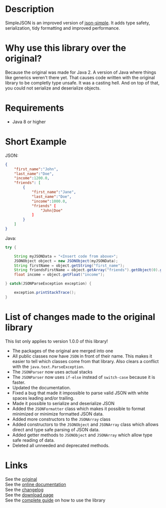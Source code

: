# Description

SimpleJSON is an improved version of [json-simple](https://github.com/fangyidong/json-simple).
It adds type safety, serialization, tidy formatting and improved performance.

# Why use this library over the original?

Because the original was made for Java 2. A version of Java where things like generics weren't there yet. That causes code written with the original library to be completly type unsafe.
It was a casting hell. And on top of that, you could not serialize and deserialize objects.

# Requirements

- Java 8 or higher

# Short Example

JSON:
```json
{
	"first_name":"John",
	"last_name":"Doe",
	"income":1200.0,
	"friends": [
		{
			"first_name":"Jane",
			"last_name":"Doe",
			"income":1000.0,
			"friends" [
				"John|Doe"
			]
		}
	]
}
```

Java:
```java
try {

	String myJSONData = "<Insert code from above>";
	JSONObject object = new JSONObject(myJSONData);
	String firstName = object.getString("first_name");
	String friendsFirstName = object.getArray("friends").getObject(0).getString("first_name");
	float income = object.getFloat("income");

} catch(JSONParseException exception) {

	exception.printStackTrace();
}
```

# List of changes made to the original library

This list only applies to version 1.0.0 of this library!


- The packages of the original are merged into one
- All public classes now have `JSON` in front of their name. This makes it easier to tell which classes come from that library. Also clears a conflict with the `java.text.ParseException`.
- The `JSONParser` now uses actual stacks
- The `JSONParser` now uses `if-else` instead of `switch-case` because it is faster.
- Updated the documentation.
- Fixed a bug that made it impossible to parse valid JSON with white spaces leading and/or trailing.
- Made it possible to serialize and deserialize JSON
- Added the `JSONFormatter` class which makes it possible to format minimized or minimize formatted JSON data.
- Added more constructors to the `JSONArray` class
- Added constructors to the `JSONObject` and `JSONArray` class which allows direct and type safe parsing of JSON data.
- Added getter methods to `JSONObject` and `JSONArray` which allow type safe reading of data.
- Deleted all unneeded and deprecated methods.


# Links
See the [original](https://github.com/fangyidong/json-simple)    
See the [online documentation](https://ralleytn.github.io/SimpleJSON/)    
See the [changelog](https://github.com/RalleYTN/SimpleJSON/blob/master/CHANGELOG.md)    
See the [download page](https://github.com/RalleYTN/SimpleJSON/releases)    
See the [complete guide](https://github.com/RalleYTN/SimpleJSON/wiki) on how to use the library